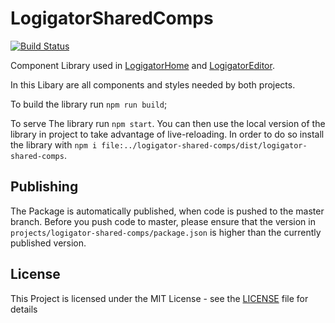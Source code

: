 # LogigatorSharedComps

[![Build Status](https://travis-ci.org/logigator/logigator-shared-comps.svg?branch=master)](https://travis-ci.org/logigator/logigator-shared-comps)

Component Library used in [LogigatorHome](https://github.com/logigator/logigator-home) and [LogigatorEditor](https://github.com/logigator/logigator-editor).

In this Libary are all components and styles needed by both projects.

To build the library run `npm run build`;

To serve The library run `npm start`. You can then use the local version of the library in project to take advantage of live-reloading.
In order to do so install the library with `npm i file:../logigator-shared-comps/dist/logigator-shared-comps`.

## Publishing
The Package is automatically published, when code is pushed to the master branch. Before you push code to master, please ensure that the version in `projects/logigator-shared-comps/package.json` is higher than the currently published version.

## License
This Project is licensed under the MIT License - see the [LICENSE](LICENSE) file for details
